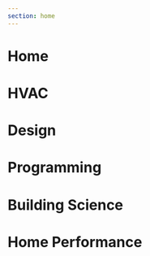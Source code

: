 ```yaml
---
section: home
---
```


# Home

<div class="typewriter">
    <h1>HVAC</h1>
    <h1>Design</h1>
    <h1>Programming</h1>
    <h1>Building Science</h1>
    <h1>Home Performance</h1>
</div>
